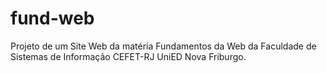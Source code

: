 # fund-web
Projeto de um Site Web da matéria Fundamentos da Web da Faculdade de Sistemas de Informação CEFET-RJ UniED Nova Friburgo.
